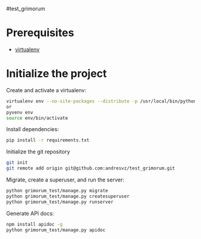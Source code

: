
#test_grimorum


# Prerequisites 
- [virtualenv](https://virtualenv.pypa.io/en/latest/)

# Initialize the project
Create and activate a virtualenv:

```bash
virtualenv env --no-site-packages --distribute -p /usr/local/bin/python3
or
pyvenv env
source env/bin/activate
```
Install dependencies:

```bash
pip install -r requirements.txt
```

Initialize the git repository

```bash
git init
git remote add origin git@github.com:andresvz/test_grimorum.git
```

Migrate, create a superuser, and run the server:

```bash
python grimorum_test/manage.py migrate
python grimorum_test/manage.py createsuperuser
python grimorum_test/manage.py runserver
```

Generate API docs:

```bash
npm install apidoc -g
python grimorum_test/manage.py apidoc 
```
